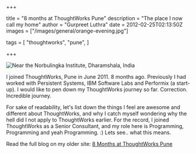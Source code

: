 +++

title = "8 months at ThoughtWorks Pune"
description = "The place I now call my home"
author = "Gurpreet Luthra"
date = 2012-02-25T02:13:50Z
images = ["/images/general/orange-evening.jpg"]


tags = [
    "thoughtworks",
    "pune",
]


+++


![Near the Norbulingka Institute, Dharamshala, India](/images/general/orange-evening.jpg "Near the Norbulingka Institute, Dharamshala, India")

I joined ThoughtWorks, Pune in June 2011. 8 months ago.
Previously I had worked with Persistent Systems, IBM Software Labs and Performix (a start-up).
I would like to pen down my ThoughtWorks journey so far. Correction. Incredible journey.

For sake of readability, let's list down the things I feel are awesome and different about ThoughtWorks,
and why I catch myself wondering why the hell did I not apply to ThoughtWorks earlier. For the record,
I joined ThoughtWorks as a Senior Consultant, and my role here is Programming, Programming and yeah Programming. :)
Lets see.. what this means.

Read the full blog on my older site:
[8 Months at ThoughtWorks Pune](http://techie-notebook.blogspot.com/2012/02/8-months-at-thoughtworks-pune.html)